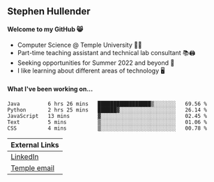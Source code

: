 ## Stephen Hullender

#### Welcome to my GitHub 😸
  * Computer Science @ Temple University 🍒🦉
  * Part-time teaching assistant and technical lab consultant 📚🖨️
  * Seeking opportunities for Summer 2022 and beyond 🚀
  * I like learning about different areas of technology 🖥️

#### What I've been working on...
<!--START_SECTION:waka-->
```text
Java         6 hrs 26 mins   █████████████████▒░░░░░░░   69.56 % 
Python       2 hrs 25 mins   ██████▓░░░░░░░░░░░░░░░░░░   26.14 % 
JavaScript   13 mins         ▓░░░░░░░░░░░░░░░░░░░░░░░░   02.45 % 
Text         5 mins          ▒░░░░░░░░░░░░░░░░░░░░░░░░   01.06 % 
CSS          4 mins          ▒░░░░░░░░░░░░░░░░░░░░░░░░   00.78 % 
```
<!--END_SECTION:waka-->

| External Links | 
| -------------- |
| [LinkedIn](https://linkedin.com/in/shullender) |
| [Temple email](mailto:stephull@temple.edu) |

<!--
Here are some ideas to get you started:
- 🔭 I’m currently working on ...
- 🌱 I’m currently learning ...
- 👯 I’m looking to collaborate on ...
- 🤔 I’m looking for help with ...
- 💬 Ask me about ...
- 📫 How to reach me: ...
- 😄 Pronouns: ...
- ⚡ Fun fact: ...
-->
